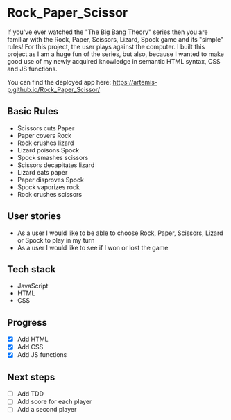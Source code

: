 # Rock_Paper_Scissor

If you've ever watched the "The Big Bang Theory" series then you are familiar with the Rock, Paper, Scissors, Lizard, Spock game and its "simple" rules! For this project, the user plays against the computer. I built this project as I am a huge fun of the series, but also, because I wanted to make good use of my newly acquired knowledge in semantic HTML syntax, CSS and JS functions.

You can find the deployed app here: https://artemis-p.github.io/Rock_Paper_Scissor/


## Basic Rules
- Scissors cuts Paper
- Paper covers Rock
- Rock crushes lizard
- Lizard poisons Spock
- Spock smashes scissors
- Scissors decapitates lizard
- Lizard eats paper
- Paper disproves Spock
- Spock vaporizes rock
- Rock crushes scissors


## User stories
- As a user I would like to be able to choose Rock, Paper, Scissors, Lizard or Spock to play in my turn
- As a user I would like to see if I won or lost the game


## Tech stack
- JavaScript
- HTML
- CSS

## Progress
- [x] Add HTML
- [x] Add CSS
- [x] Add JS functions 

## Next steps
- [ ] Add TDD
- [ ] Add score for each player
- [ ] Add a second player
